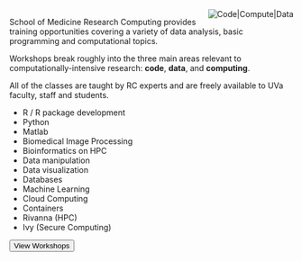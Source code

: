 <img src="/images/compute-code-data.png" alt="Code|Compute|Data" style="max-width:33%;float:right;" />

School of Medicine Research Computing provides training opportunities covering a variety of data analysis, basic programming 
and computational topics. 

Workshops break roughly into the three main areas relevant to computationally-intensive research: **code**, **data**, and **computing**.

All of the classes are taught by RC experts and are freely available to UVa faculty, staff and students.

* R / R package development
* Python
* Matlab
* Biomedical Image Processing
* Bioinformatics on HPC
* Data manipulation
* Data visualization
* Databases
* Machine Learning
* Cloud Computing
* Containers
* Rivanna (HPC)
* Ivy (Secure Computing)

[<button class="btn btn-warning">View Workshops</button>](/education/workshops/)
